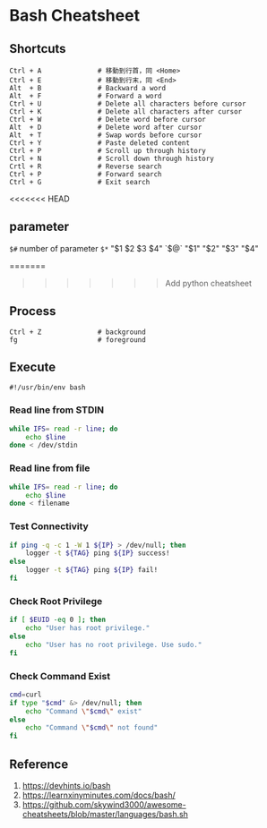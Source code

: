 # Bash Cheatsheet

## Shortcuts
```
Ctrl + A              # 移動到行首，同 <Home>
Ctrl + E              # 移動到行末，同 <End>
Alt  + B              # Backward a word
Alt  + F              # Forward a word
Ctrl + U              # Delete all characters before cursor
Ctrl + K              # Delete all characters after cursor
Ctrl + W              # Delete word before cursor
Alt  + D              # Delete word after cursor
Alt  + T              # Swap words before cursor
Ctrl + Y              # Paste deleted content
Ctrl + P              # Scroll up through history
Ctrl + N              # Scroll down through history
Crtl + R              # Reverse search
Ctrl + P              # Forward search
Ctrl + G              # Exit search
```

<<<<<<< HEAD
## parameter

`$#` number of parameter
`$*` "$1 $2 $3 $4"
`$@` "$1" "$2" "$3" "$4"

=======
>>>>>>> Add python cheatsheet
## Process
```
Ctrl + Z              # background
fg                    # foreground
```

## Execute
```
#!/usr/bin/env bash
```

### Read line from STDIN
```bash
while IFS= read -r line; do
    echo $line
done < /dev/stdin
```

### Read line from file
```bash
while IFS= read -r line; do
    echo $line
done < filename
```

### Test Connectivity
```bash
if ping -q -c 1 -W 1 ${IP} > /dev/null; then
    logger -t ${TAG} ping ${IP} success!
else
    logger -t ${TAG} ping ${IP} fail!
fi
```

### Check Root Privilege
```bash
if [ $EUID -eq 0 ]; then
    echo "User has root privilege."
else
    echo "User has no root privilege. Use sudo."
fi
```

### Check Command Exist
```bash
cmd=curl
if type "$cmd" &> /dev/null; then
    echo "Command \"$cmd\" exist"
else
    echo "Command \"$cmd\" not found"
fi
```

## Reference
1. https://devhints.io/bash
2. https://learnxinyminutes.com/docs/bash/
3. https://github.com/skywind3000/awesome-cheatsheets/blob/master/languages/bash.sh